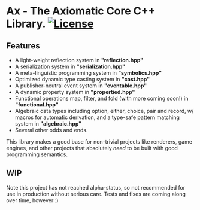 # Ax - The Axiomatic Core C++ Library. [![License](https://img.shields.io/badge/license-MIT-blue.svg)](https://github.com/bryanedds/ax/blob/master/LICENSE.md) 

## Features

- A light-weight reflection system in **"reflection.hpp"**
- A serialization system in **"serialization.hpp"**
- A meta-linguistic programming system in **"symbolics.hpp"**
- Optimized dynamic type casting system in **"cast.hpp"**
- A publisher-neutral event system in **"eventable.hpp"**
- A dynamic property system in **"propertied.hpp"**
- Functional operations map, filter, and fold (with more coming soon!) in **"functional.hpp"**
- Algebraic data types including option, either, choice, pair and record, w/ macros for automatic derivation, and a type-safe pattern matching system in **"algebraic.hpp"**
- Several other odds and ends.

This library makes a good base for non-trivial projects like renderers, game engines, and other projects that absolutely *need* to be built with good programming semantics.

## WIP
Note this project has not reached alpha-status, so not recommended for use in production without serious care. Tests and fixes are coming along over time, however :)
